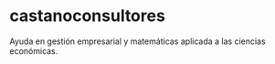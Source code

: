 # castanoconsultores
Ayuda en gestión empresarial y matemáticas aplicada a las ciencias económicas.
